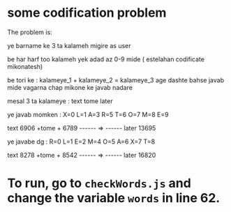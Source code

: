 # some codification problem

The problem is:

ye barname ke 3 ta kalameh migire as user

be har harf too kalameh yek adad az 0-9 mide ( estelahan codificate mikonatesh)

be tori ke : kalameye_1 + kalameye_2 = kalameye_3
age dashte bahse javab mide vagarna chap mikone ke javab nadare 

mesal 3 ta kalameye :  text tome later

ye javab momken : X=0  L=1  A=3  R=5  T=6  O=7  M=8  E=9

 text          6906
+tome        + 6789 
------   =>   ------
later         13695 


ye javabe dg : R=0  L=1  E=2  M=4  O=5  A=6  X=7  T=8

 text          8278
+tome        + 8542 
------   =>   ------
later         16820

# To run, go to `checkWords.js` and change the variable `words` in line 62.